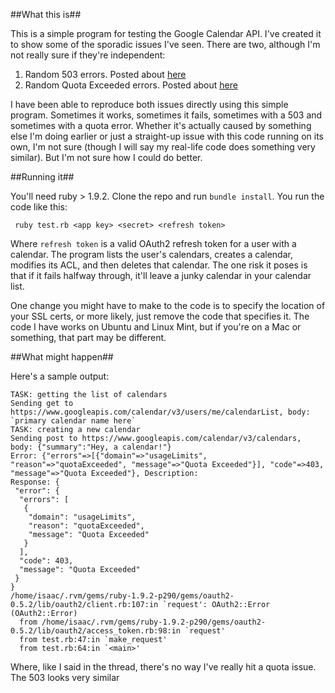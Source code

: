 ##What this is##

This is a simple program for testing the Google Calendar API. I've created it to show some of the sporadic issues I've seen. There are two, although I'm not really sure if they're independent:

 1. Random 503 errors. Posted about [here](https://groups.google.com/d/topic/google-calendar-api/EVY3moTviAk/discussion)
 2. Random Quota Exceeded errors. Posted about [here](https://groups.google.com/d/topic/google-calendar-api/E1fO8jsoXaE/discussion)

 I have been able to reproduce both issues directly using this simple program. Sometimes it works, sometimes it fails, sometimes with a 503 and sometimes with a quota error. Whether it's actually caused by something else I'm doing earlier or just a straight-up issue with this code running on its own, I'm not sure (though I will say my real-life code does something very similar). But I'm not sure how I could do better.

##Running it##

 You'll need ruby > 1.9.2. Clone the repo and run `bundle install`. You run the code like this:

     ruby test.rb <app key> <secret> <refresh token>

Where `refresh token` is a valid OAuth2 refresh token for a user with a calendar. The program lists the user's calendars, creates a calendar, modifies its ACL, and then deletes that calendar. The one risk it poses is that if it fails halfway through, it'll leave a junky calendar in your calendar list.

One change you might have to make to the code is to specify the location of your SSL certs, or more likely, just remove the code that specifies it. The code I have works on Ubuntu and Linux Mint, but if you're on a Mac or something, that part may be different.

##What might happen##

Here's a sample output:

    TASK: getting the list of calendars
    Sending get to https://www.googleapis.com/calendar/v3/users/me/calendarList, body: 
    `primary calendar name here`
    TASK: creating a new calendar
    Sending post to https://www.googleapis.com/calendar/v3/calendars, body: {"summary":"Hey, a calendar!"}
    Error: {"errors"=>[{"domain"=>"usageLimits", "reason"=>"quotaExceeded", "message"=>"Quota Exceeded"}], "code"=>403, "message"=>"Quota Exceeded"}, Description: 
    Response: {
     "error": {
      "errors": [
       {
        "domain": "usageLimits",
        "reason": "quotaExceeded",
        "message": "Quota Exceeded"
       }
      ],
      "code": 403,
      "message": "Quota Exceeded"
     }
    }
    /home/isaac/.rvm/gems/ruby-1.9.2-p290/gems/oauth2-0.5.2/lib/oauth2/client.rb:107:in `request': OAuth2::Error (OAuth2::Error)
      from /home/isaac/.rvm/gems/ruby-1.9.2-p290/gems/oauth2-0.5.2/lib/oauth2/access_token.rb:98:in `request'
      from test.rb:47:in `make_request'
      from test.rb:64:in `<main>'

Where, like I said in the thread, there's no way I've really hit a quota issue. The 503 looks very similar